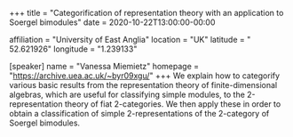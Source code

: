 +++
title = "Categorification of representation theory with an application to Soergel bimodules"
date = 2020-10-22T13:00:00-00:00

affiliation = "University of East Anglia"
location = "UK"
latitude = " 52.621926"
longitude = "1.239133"

[speaker]
  name = "Vanessa Miemietz"
  homepage = "https://archive.uea.ac.uk/~byr09xgu/"
+++
We explain how to categorify various basic results from the representation theory of finite-dimensional algebras, which are useful for classifying simple modules, to the 2-representation theory of fiat 2-categories. We then apply these in order to obtain a classification of simple 2-representations of the 2-category of Soergel bimodules.
